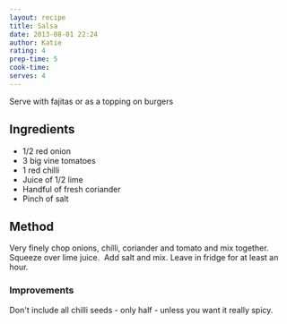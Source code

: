 ```yaml
---
layout: recipe
title: Salsa
date: 2013-08-01 22:24
author: Katie
rating: 4 
prep-time: 5
cook-time:
serves: 4
---
```


Serve with fajitas or as a topping on burgers

## Ingredients
- 1/2 red onion
- 3 big vine tomatoes
- 1 red chilli
- Juice of 1/2 lime
- Handful of fresh coriander
- Pinch of salt

## Method
Very finely chop onions, chilli, coriander and tomato and mix together.
Squeeze over lime juice. 
Add salt and mix.
Leave in fridge for at least an hour.

### Improvements
Don't include all chilli seeds - only half - unless you want it really spicy.
